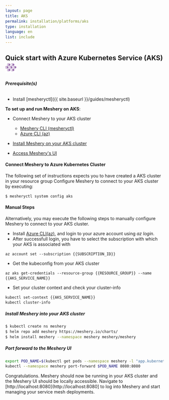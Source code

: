 ```yaml
---
layout: page
title: AKS
permalink: installation/platforms/aks
type: installation
language: en
list: include
---
```


## Quick start with Azure Kubernetes Service (AKS) <img src="/docs/assets/img/platforms/aks.svg" width="35" height="35" />

###### **Prerequisite(s)**

- Install [mesheryctl]({{ site.baseurl }}/guides/mesheryctl)

**To set up and run Meshery on AKS**:

- Connect Meshery to your AKS cluster
    * [Meshery CLI (mesheryctl)](#connect-meshery-to-azure-kubernetes-cluster)
    * [Azure CLI (az)](https://docs.microsoft.com/en-us/cli/azure/install-azure-cli)

- [Install Meshery on your AKS cluster](#install-meshery-into-your-aks-cluster)
- [Access Meshery's UI](#port-forward-to-the-meshery-ui)

#### **Connect Meshery to Azure Kubernetes Cluster**

The following set of instructions expects you to have created a AKS cluster in your resource group Configure Meshery to connect to your AKS cluster by executing:

```
$ mesheryctl system config aks
```

#### **Manual Steps**

Alternatively, you may execute the following steps to manually configure Meshery to connect to your AKS cluster.

- Install [Azure CLI(az)](https://docs.microsoft.com/en-us/cli/azure/install-azure-cli), and login
to your azure account using *az login*.
- After successfull login, you have to select the subscription with which your AKS is associated with
```shell script
az account set --subscription {{SUBSCRIPTION_ID}}
```
- Get the kubeconfig from your AKS cluster
```shell script
az aks get-credentials --resource-group {{RESOURCE_GROUP}} --name {{AKS_SERVICE_NAME}}
```
- Set your cluster context and check your cluster-info
```shell script
kubectl set-context {{AKS_SERVICE_NAME}}
kubectl cluster-info
```

##### **Install Meshery into your AKS cluster** 

```sh
$ kubectl create ns meshery
$ helm repo add meshery https://meshery.io/charts/
$ helm install meshery --namespace meshery meshery/meshery
```

##### **Port forward to the Meshery UI**

```sh
export POD_NAME=$(kubectl get pods --namespace meshery -l "app.kubernetes.io/name=meshery,app.kubernetes.io/instance=meshery" -o jsonpath="{.items[0].metadata.name}")
kubectl --namespace meshery port-forward $POD_NAME 8080:8080
```

Congratulations. Meshery should now be running in your AKS cluster and the Meshery UI should be locally accessible. Navigate to [http://localhost:8080](http://localhost:8080] to log into Meshery and start managing your service mesh deployments.